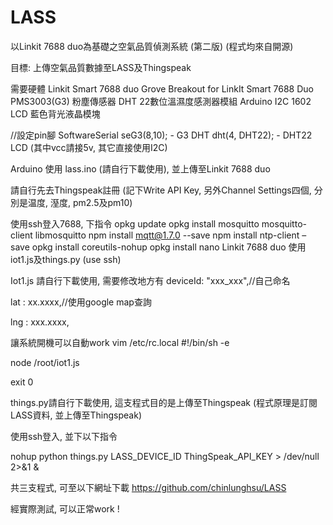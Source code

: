 # LASS
以Linkit 7688 duo為基礎之空氣品質偵測系統 (第二版)
(程式均來自開源) 

目標: 上傳空氣品質數據至LASS及Thingspeak

需要硬體
Linkit Smart 7688 duo
Grove Breakout for LinkIt Smart 7688 Duo
PMS3003(G3) 粉塵傳感器
DHT 22數位溫濕度感測器模組
Arduino I2C 1602 LCD 藍色背光液晶模塊

//設定pin腳
SoftwareSerial seG3(8,10); - G3
DHT dht(4, DHT22); - DHT22
LCD (其中vcc請接5v, 其它直接使用I2C)

Arduino 使用 lass.ino (請自行下載使用), 並上傳至Linkit 7688 duo

請自行先去Thingspeak註冊 (記下Write API Key, 另外Channel Settings四個, 分別是温度, 溼度, pm2.5及pm10)

使用ssh登入7688, 下指令
opkg update
opkg install mosquitto mosquitto-client libmosquitto
npm install mqtt@1.7.0 --save
npm install ntp-client –save
opkg install coreutils-nohup
opkg install nano
Linkit 7688 duo 使用iot1.js及things.py (use ssh)

Iot1.js 請自行下載使用, 需要修改地方有
deviceId: "xxx_xxx",//自己命名

lat : xx.xxxx,//使用google map查詢

lng : xxx.xxxx,


讓系統開機可以自動work
vim /etc/rc.local 
#!/bin/sh -e

node /root/iot1.js

exit 0 

things.py請自行下載使用,
這支程式目的是上傳至Thingspeak (程式原理是訂閱LASS資料, 並上傳至Thingspeak)

使用ssh登入, 並下以下指令

nohup python things.py LASS_DEVICE_ID ThingSpeak_API_KEY > /dev/null 2>&1 &


共三支程式, 可至以下網址下載
https://github.com/chinlunghsu/LASS

經實際測試, 可以正常work !
